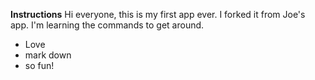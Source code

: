 **Instructions**
Hi everyone, this is my first app ever.
I forked it from Joe's app.
I'm learning the commands to get around.
* Love
* mark down
* so fun!
 
